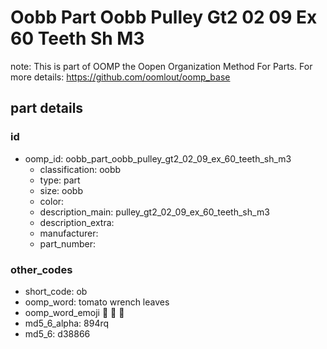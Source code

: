 # Oobb Part Oobb Pulley Gt2 02 09 Ex 60 Teeth Sh M3  

note: This is part of OOMP the Oopen Organization Method For Parts. For more details: https://github.com/oomlout/oomp_base

##  part details





### id
* oomp_id: oobb_part_oobb_pulley_gt2_02_09_ex_60_teeth_sh_m3
  * classification: oobb
  * type: part
  * size: oobb
  * color: 
  * description_main: pulley_gt2_02_09_ex_60_teeth_sh_m3
  * description_extra: 
  * manufacturer: 
  * part_number: 

### other_codes
* short_code: ob
* oomp_word: tomato wrench leaves
* oomp_word_emoji :tomato: :wrench: :leaves:
* md5_6_alpha: 894rq
* md5_6: d38866